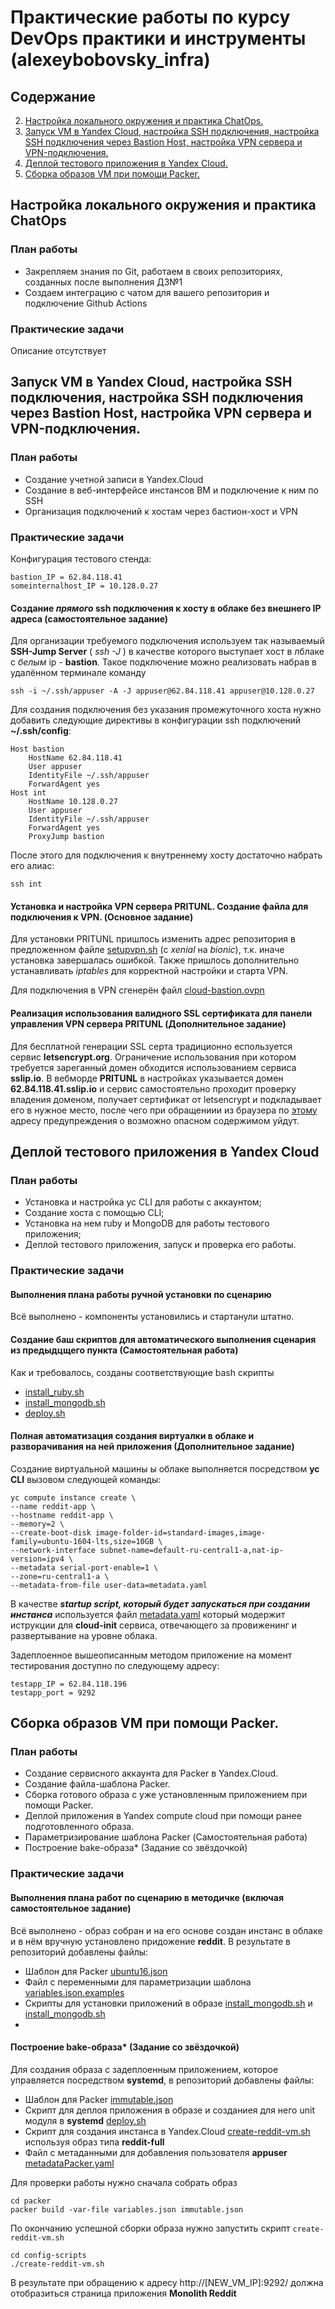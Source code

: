 # Практические работы по курсу **DevOps практики и инструменты** (alexeybobovsky_infra)
## Содержание

2. [Настройка локального окружения и практика ChatOps.](#lab_ChatOps) 
3. [Запуск VM в Yandex Cloud, настройка SSH подключения, настройка SSH подключения через Bastion Host, настройка VPN сервера и VPN-подключения.](#lab_bastion)
4. [Деплой тестового приложения в Yandex Cloud.](#cloud-testapp)
5. [Сборка образов VM при помощи Packer.](#packer-base)

## Настройка локального окружения и практика ChatOps<a name="lab_ChatOps"></a>

### План работы
* Закрепляем знания по Git, работаем в своих репозиториях, созданных
после выполнения ДЗ№1
* Создаем интеграцию с чатом для вашего репозитория и подключение
Github Actions
### Практические задачи
Описание отсутствует
## Запуск VM в Yandex Cloud, настройка SSH подключения, настройка SSH подключения через Bastion Host, настройка VPN сервера и VPN-подключения.<a name="lab_bastion"></a>
### План работы 
* Создание учетной записи в Yandex.Cloud
* Создание в веб-интерфейсе инстансов ВМ и подключение к ним по SSH
* Организация подключений к хостам через бастион-хост и VPN
### Практические задачи  

Конфигурация тестового стенда:
```
bastion_IP = 62.84.118.41 
someinternalhost_IP = 10.128.0.27
```

#### Создание *прямого* ssh подключения к хосту в облаке без внешнего IP адреса (самостоятельное задание)   
Для организации требуемого подключения используем так называемый **SSH-Jump Server** ( *ssh -J* ) в качестве которого выступает хост в лблаке с *белым* ip - **bastion**. 
Такое подключение можно реализовать набрав в удалённом терминале команду 
```
ssh -i ~/.ssh/appuser -A -J appuser@62.84.118.41 appuser@10.128.0.27
```
Для создания подключения без указания промежуточного хоста нужно добавить следующие директивы в конфигурации ssh подключений **~/.ssh/config**:
```
Host bastion
    HostName 62.84.118.41
    User appuser
    IdentityFile ~/.ssh/appuser
    ForwardAgent yes
Host int
    HostName 10.128.0.27
    User appuser
    IdentityFile ~/.ssh/appuser
    ForwardAgent yes
    ProxyJump bastion
```

После этого для подключения к внутреннему хосту достаточно набрать его алиас:

```
ssh int
```

#### Установка и настройка VPN сервера PRITUNL. Создание файла для подключения к VPN.  (Основное задание)

Для установки PRITUNL пришлось изменить адрес репозитория в предложенном файле [setupvpn.sh](https://github.com/Otus-DevOps-2021-08/alexeybobovsky_infra/VPN/setupvpn.sh) (c *xenial* на *bionic*), т.к. иначе  установка завершалась ошибкой. Также пришлось дополнительно устанавливать *iptables* для корректной настройки и старта VPN. 

Для подключения в VPN сгенерён файл [cloud-bastion.ovpn](https://github.com/Otus-DevOps-2021-08/alexeybobovsky_infra/VPN/cloud-bastion.ovpn)

#### Реализация использования  валидного  SSL сертификата  для  панели  управления  VPN сервера PRITUNL (Дополнительное задание)

Для бесплатной генерации SSL серта традиционно еспользуется сервис **letsencrypt.org**. Ограничение использования при котором требуется зареганный домен обходится использованием сервиса **sslip.io**. В вебморде **PRITUNL** в настройках указывается домен **62.84.118.41.sslip.io** и сервис самостоятельно проходит проверку владения доменом, получает сертификат от letsencrypt и подкладывает его в нужное место, после чего при обращениии из браузера по [этому](https://62.84.118.41.sslip.io) адресу  предупреждения о возможно опасном содержимом уйдут.

## Деплой тестового приложения в Yandex Cloud<a name="cloud-testapp"></a>

### План работы

* Установка и настройка yc CLI для работы с аккаунтом;
* Создание хоста с помощью CLI;
* Установка на нем ruby и MongoDB для работы тестового приложения;
* Деплой тестового приложения, запуск и проверка его работы.
### Практические задачи

#### Выполнения плана работы ручной установки по сценарию

Всё выполнено - компоненты установились и стартанули штатно.
#### Создание баш скриптов для автоматического выполнения сценария из предыдцщего пункта (Самостоятельная работа)

Как и требовалось, созданы соответствующие bash скрипты
* [install_ruby.sh](https://github.com/Otus-DevOps-2021-08/alexeybobovsky_infra/blob/cloud-testapp/install_ruby.sh)
* [install_mongodb.sh](https://github.com/Otus-DevOps-2021-08/alexeybobovsky_infra/blob/cloud-testapp/install_mongodb.sh)
* [deploy.sh](https://github.com/Otus-DevOps-2021-08/alexeybobovsky_infra/blob/cloud-testapp/deploy.sh)

#### Полная автоматизация создания виртуалки в облаке и разворачивания на ней приложения (Дополнительное задание)

Создание виртуальной машины ы облаке выполняется посредством **yc CLI** вызовом следующей команды:
```
yc compute instance create \
--name reddit-app \
--hostname reddit-app \
--memory=2 \
--create-boot-disk image-folder-id=standard-images,image-family=ubuntu-1604-lts,size=10GB \
--network-interface subnet-name=default-ru-central1-a,nat-ip-version=ipv4 \
--metadata serial-port-enable=1 \
--zone=ru-central1-a \
--metadata-from-file user-data=metadata.yaml
```
В качестве ***startup script, который будет запускаться при создании инстанса*** используется файл [metadata.yaml](https://github.com/Otus-DevOps-2021-08/alexeybobovsky_infra/blob/cloud-testapp/metadata.yaml) который модержит иструкции для **cloud-init** сервиса, отвечающего за провиженинг и развертывание на уровне облака.

Задеплоенное вышеописанным методом приложение на момент тестирования доступно по следующему адресу:
```
testapp_IP = 62.84.118.196 
testapp_port = 9292
```

## Сборка образов VM при помощи Packer.<a name="packer-base"></a>
### План работы
* Создание сервисного аккаунта для Packer в Yandex.Cloud.
* Создание файла-шаблона Packer.
* Сборка готового образа с уже установленным приложением при помощи Packer. 
* Деплой приложения в Yandex compute cloud при помощи ранее подготовленного образа.
* Параметризирование шаблона Packer (Самостоятельная работа)
* Построение bake-образа* (Задание со звёздочкой)
### Практические задачи
#### Выполнения плана работ по сценарию в методичке (включая самостоятельное задание)

Всё выполнено - образ собран и на его основе создан инстанс в облаке и в нём вручную установлено придожение **reddit**. В результате в репозиторий добавлены файлы:
* Шаблон для Packer [ubuntu16.json](https://github.com/Otus-DevOps-2021-08/alexeybobovsky_infra/blob/packer-base/ubuntu16.json) 
* Файл с переменными для параметризации шаблона [variables.json.examples](https://github.com/Otus-DevOps-2021-08/alexeybobovsky_infra/blob/packer-base/variables.json.examples)
* Скрипты для установки приложений в образе [install_mongodb.sh](https://github.com/Otus-DevOps-2021-08/alexeybobovsky_infra/blob/packer-base/install_mongodb.sh) и [install_mongodb.sh](https://github.com/Otus-DevOps-2021-08/alexeybobovsky_infra/blob/packer-base/install_mongodb.sh)
* 
#### Построение bake-образа* (Задание со звёздочкой)
Для создания образа с задеплоенным приложением, которое управляется посредством **systemd**, в репозиторий добавлены файлы:
* Шаблон для Packer [immutable.json](https://github.com/Otus-DevOps-2021-08/alexeybobovsky_infra/blob/packer-base/immutable.json)
* Скрипт для деплоя приложения в образе и созданиея для него unit модуля в  **systemd** [deploy.sh](https://github.com/Otus-DevOps-2021-08/alexeybobovsky_infra/blob/packer-base/deploy.sh) 
* Скрипт для создания инстанса в Yandex.Cloud  [create-reddit-vm.sh](https://github.com/Otus-DevOps-2021-08/alexeybobovsky_infra/blob/packer-base/create-reddit-vm.sh) используя образ типа **reddit-full**
* Файл с метаданными для добавления пользователя **appuser** [metadataPacker.yaml](https://github.com/Otus-DevOps-2021-08/alexeybobovsky_infra/blob/packer-base/metadataPacker.yaml)

Для проверки работы нужно сначала собрать образ 

```
cd packer
packer build -var-file variables.json immutable.json 
```

По окончанию успешной сборки образа нужно запустить скрипт ```create-reddit-vm.sh```

```
cd config-scripts
./create-reddit-vm.sh 
```
В результате при обращению к адресу http://[NEW_VM_IP]:9292/ должна отобразиться страница приложения **Monolith Reddit** 